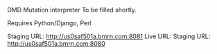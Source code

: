 DMD Mutation interpreter
To be filled shortly.

Requires Python/Django, Perl

Staging URL: http://us0saf501a.bmrn.com:8081
Live URL: Staging URL: http://us0saf501a.bmrn.com:8080
